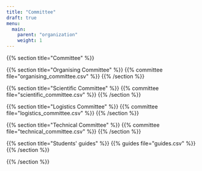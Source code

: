 ```yaml
---
title: "Committee"
draft: true
menu:
  main:
    parent: "organization"
    weight: 1
---
```


{{% section title="Committee" %}}

{{% section title="Organising Committee" %}}
{{% committee file="organising_committee.csv" %}}
{{% /section %}}

{{% section title="Scientific Committee" %}}
{{% committee file="scientific_committee.csv" %}}
{{% /section %}}

{{% section title="Logistics Committee" %}}
{{% committee file="logistics_committee.csv" %}}
{{% /section %}}

{{% section title="Technical Committee" %}}
{{% committee file="technical_committee.csv" %}}
{{% /section %}}

{{% section title="Students' guides" %}}
{{% guides file="guides.csv" %}}
{{% /section %}}

{{% /section %}}
